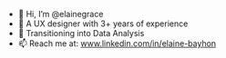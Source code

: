- 👋 Hi, I’m @elainegrace
- 👀 A UX designer with 3+ years of experience
- 🌱 Transitioning into Data Analysis
- 📫 Reach me at: www.linkedin.com/in/elaine-bayhon
